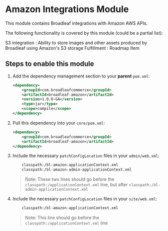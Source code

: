 Amazon Integrations Module
==========================

This module contains Broadleaf integrations with Amazon AWS APIs.

The following functionality is covered by this module (could be a partial list):

S3 integration : Ability to store images and other assets produced by Broadleaf using Amazon's S3 storage
Fulfillment : Roadmap Item


## Steps to enable this module

1. Add the dependency management section to your **parent** `pom.xml`:
    ```xml
    <dependency>
        <groupId>com.broadleafcommerce</groupId>
        <artifactId>broadleaf-amazon</artifactId>
        <version>1.0.0-GA</version>
        <type>jar</type>
        <scope>compile</scope>
    </dependency>
    ```

2. Pull this dependency into your `core/pom.xml`:
    ```xml
    <dependency>
        <groupId>com.broadleafcommerce</groupId>
        <artifactId>broadleaf-amazon</artifactId>
    </dependency>
    ```

3. Include the necessary `patchConfigLocation` files in your `admin/web.xml`:
    ```xml
        classpath:/bl-amazon-applicationContext.xml
        classpath:/bl-amazon-admin-applicationContext.xml
    ```
    > Note: These two lines should go before the `classpath:/applicationContext.xml` line, but after `classpath:/bl-admin-applicationContext.xml`

4. Include the necessary `patchConfigLocation` files in your `site/web.xml`:
    ```xml
        classpath:/bl-amazon-applicationContext.xml
    ```
    > Note: This line should go before the `classpath:/applicationContext.xml` line
